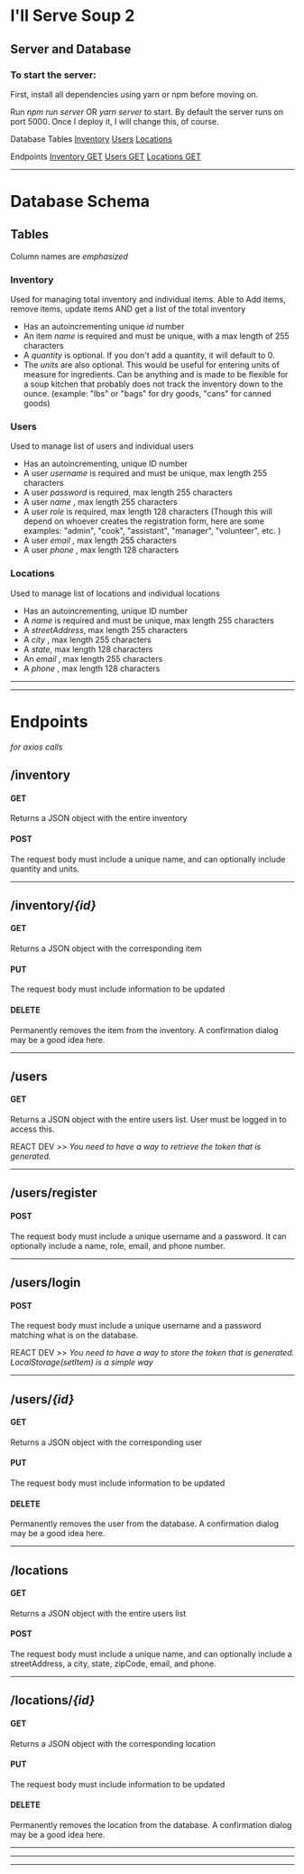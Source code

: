 # I'll Serve Soup 2

## Server and Database

### To start the server:

First, install all dependencies using yarn or npm before moving on.

Run _npm run server_ OR _yarn server_ to start. By default the server runs on port 5000. Once I deploy it, I will change this, of course.

Database Tables
[Inventory](#Inventory)
[Users](#Users)
[Locations](#Locations)

Endpoints
[Inventory GET](#/inventory)
[Users GET](#/users)
[Locations GET](#/locations)

---

# **Database Schema**

## Tables

Column names are _emphasized_

### Inventory

Used for managing total inventory and individual items. Able to Add items, remove items, update items AND get a list of the total inventory

-   Has an autoincrementing unique _*id*_ number
-   An item _*name*_ is required and must be unique, with a max length of 255 characters
-   A _*quantity*_ is optional. If you don't add a quantity, it will default to 0.
-   The _*units*_ are also optional. This would be useful for entering units of measure for ingredients. Can be anything and is made to be flexible for a soup kitchen that probably does not track the inventory down to the ounce. (example: "lbs" or "bags" for dry goods, "cans" for canned goods)

### Users

Used to manage list of users and individual users

-   Has an autoincrementing, unique ID number
-   A user _*username*_ is required and must be unique, max length 255 characters
-   A user _*password*_ is required, max length 255 characters
-   A user _*name*_ , max length 255 characters
-   A user _*role*_ is required, max length 128 characters (Though this will depend on whoever creates the registration form, here are some examples: "admin", "cook", "assistant", "manager", "volunteer", etc. )
-   A user _*email*_ , max length 255 characters
-   A user _*phone*_ , max length 128 characters

### Locations

Used to manage list of locations and individual locations

-   Has an autoincrementing, unique ID number
-   A _*name*_ is required and must be unique, max length 255 characters
-   A _*streetAddress*_, max length 255 characters
-   A _*city*_ , max length 255 characters
-   A _*state*_, max length 128 characters
-   An _*email*_ , max length 255 characters
-   A _*phone*_ , max length 128 characters

---

---

# **Endpoints**

_for axios calls_

## /inventory

#### GET

Returns a JSON object with the entire inventory

#### POST

The request body must include a unique name, and can optionally include quantity and units.

---

## /inventory/_{id}_

#### GET

Returns a JSON object with the corresponding item

#### PUT

The request body must include information to be updated

#### DELETE

Permanently removes the item from the inventory. A confirmation dialog may be a good idea here.

---

## /users

#### GET

Returns a JSON object with the entire users list. User must be logged in to access this.

REACT DEV >> _You need to have a way to retrieve the token that is generated._

---

## /users/register

#### POST

The request body must include a unique username and a password. It can optionally include a name, role, email, and phone number.

---

## /users/login

#### POST

The request body must include a unique username and a password matching what is on the database.

REACT DEV >> _You need to have a way to store the token that is generated. LocalStorage(setItem) is a simple way_

---

## /users/_{id}_

#### GET

Returns a JSON object with the corresponding user

#### PUT

The request body must include information to be updated

#### DELETE

Permanently removes the user from the database. A confirmation dialog may be a good idea here.

---

## /locations

#### GET

Returns a JSON object with the entire users list

#### POST

The request body must include a unique name, and can optionally include a streetAddress, a city, state, zipCode, email, and phone.

---

## /locations/_{id}_

#### GET

Returns a JSON object with the corresponding location

#### PUT

The request body must include information to be updated

#### DELETE

Permanently removes the location from the database. A confirmation dialog may be a good idea here.

---

---

---
